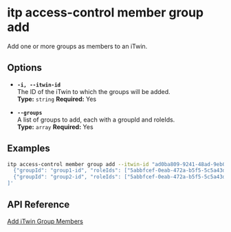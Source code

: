 # itp access-control member group add

Add one or more groups as members to an iTwin.

## Options

- **`-i, --itwin-id`**  
  The ID of the iTwin to which the groups will be added.  
  **Type:** `string` **Required:** Yes

- **`--groups`**  
  A list of groups to add, each with a groupId and roleIds.  
  **Type:** `array` **Required:** Yes

## Examples

```bash
itp access-control member group add --itwin-id "ad0ba809-9241-48ad-9eb0-c8038c1a1d51" --groups '[
  {"groupId": "group1-id", "roleIds": ["5abbfcef-0eab-472a-b5f5-5c5a43df34b1", "83ee0d80-dea3-495a-b6c0-7bb102ebbcc3"]},
  {"groupId": "group2-id", "roleIds": ["5abbfcef-0eab-472a-b5f5-5c5a43df34b1"]}
]'
```

## API Reference

[Add iTwin Group Members](https://developer.bentley.com/apis/access-control-v2/operations/add-itwin-group-members/)
